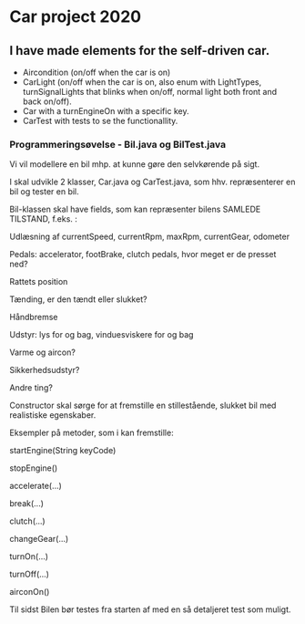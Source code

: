 # Car project 2020
## I have made elements for the self-driven car. 
- Aircondition (on/off when the car is on)
- CarLight (on/off when the car is on, also enum with LightTypes, turnSignalLights that blinks when on/off, normal light both front and back on/off).
- Car with a turnEngineOn with a specific key. 
- CarTest with tests to se the functionallity.  


### Programmeringsøvelse - Bil.java og BilTest.java
 Vi vil modellere en bil mhp. at kunne gøre den selvkørende på sigt. 

I skal udvikle 2 klasser, Car.java og CarTest.java, som hhv. repræsenterer en bil og tester en bil. 

Bil-klassen skal have fields, som kan repræsenter bilens SAMLEDE TILSTAND, f.eks. : 





Udlæsning af currentSpeed, currentRpm, maxRpm, currentGear, odometer

Pedals: accelerator, footBrake, clutch pedals, hvor meget er de presset ned?

Rattets position

Tænding, er den tændt eller slukket?

Håndbremse

Udstyr: lys for og bag, vinduesviskere for og  bag

Varme og aircon?

Sikkerhedsudstyr?

Andre ting?

Constructor skal sørge for at fremstille en stillestående, slukket bil med realistiske egenskaber. 





Eksempler på metoder, som i kan fremstille:

startEngine(String keyCode)

stopEngine()

accelerate(...)

break(...)

clutch(...)

changeGear(...)

turnOn(...)

turnOff(...)

airconOn()


Til sidst   Bilen bør testes fra starten af med en så detaljeret test som muligt. 
